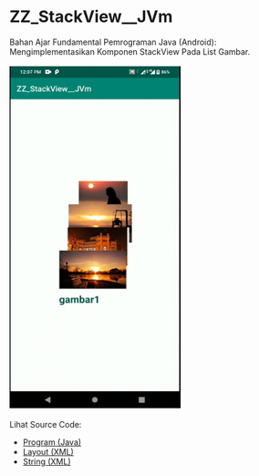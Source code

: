 # ZZ_StackView__JVm
Bahan Ajar Fundamental Pemrograman Java (Android): Mengimplementasikan Komponen StackView Pada List Gambar.<br><br>
<img src="https://github.com/RizkyKhapidsyah/ZZ_StackView__JVm/blob/master/app/rslts/20200501_120708-1588309668419.gif" height=600px width=300px><br><br>
Lihat Source Code:<br>
- <a href="https://github.com/RizkyKhapidsyah/ZZ_StackView__JVm/blob/master/app/src/main/java/com/rk/sv/MainActivity.java">Program (Java)</a><br>
- <a href="https://github.com/RizkyKhapidsyah/ZZ_StackView__JVm/tree/master/app/src/main/res/layout">Layout (XML)</a><br>
- <a href="https://github.com/RizkyKhapidsyah/ZZ_StackView__JVm/blob/master/app/src/main/res/values/strings.xml">String (XML)</a>

